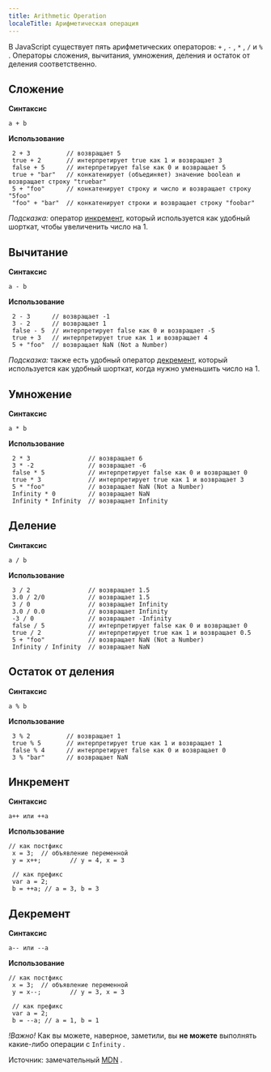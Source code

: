 ```yaml
---
title: Arithmetic Operation
localeTitle: Арифметическая операция
---
```

В JavaScript существует пять арифметических операторов: `+` , `-` , `*` , `/` и `%` . Операторы сложения, вычитания, умножения, деления и остаток от деления соответственно.

## Сложение

**Синтаксис**

`a + b`

**Использование**
```
 2 + 3          // возвращает 5 
 true + 2       // интерпретирует true как 1 и возвращает 3 
 false + 5      // интерпретирует false как 0 и возвращает 5 
 true + "bar"   // конкатенирует (объединяет) значение boolean и возвращает строку "truebar" 
 5 + "foo"      // конкатенирует строку и число и возвращает строку "5foo" 
 "foo" + "bar"  // конкатенирует строки и возвращает строку "foobar" 
```

_Подсказка:_ оператор [инкремент](https://developer.mozilla.org/en-US/docs/Web/JavaScript/Reference/Operators/Arithmetic_Operators#Increment_() ), который используется как удобный шорткат, чтобы увеличенить число на 1.

## Вычитание

**Синтаксис**

`a - b`

**Использование**
```
 2 - 3      // возвращает -1 
 3 - 2      // возвращает 1 
 false - 5  // интерпретирует false как 0 и возвращает -5 
 true + 3   // интерпретирует true как 1 и возвращает 4 
 5 + "foo"  // возвращает NaN (Not a Number) 
```

_Подсказка:_ также есть удобный оператор [декремент](https://developer.mozilla.org/en-US/docs/Web/JavaScript/Reference/Operators/Arithmetic_Operators#Decrement_(--) ), который используется как удобный шорткат, когда нужно уменьшить число на 1.

## Умножение

**Синтаксис**

`a * b`

**Использование**
```
 2 * 3                // возвращает 6 
 3 * -2               // возвращает -6 
 false * 5            // интерпретирует false как 0 и возвращает 0 
 true * 3             // интерпретирует true как 1 и возвращает 3 
 5 * "foo"            // возвращает NaN (Not a Number) 
 Infinity * 0         // возвращает NaN 
 Infinity * Infinity  // возвращает Infinity 
```

## Деление

**Синтаксис**

`a / b`

**Использование**
```
 3 / 2                // возвращает 1.5 
 3.0 / 2/0            // возвращает 1.5 
 3 / 0                // возвращает Infinity 
 3.0 / 0.0            // возвращает Infinity 
 -3 / 0               // возвращает -Infinity 
 false / 5            // интерпретирует false как 0 и возвращает 0 
 true / 2             // интерпретирует true как 1 и возвращает 0.5 
 5 + "foo"            // возвращает NaN (Not a Number) 
 Infinity / Infinity  // возвращает NaN 
```

## Остаток от деления

**Синтаксис**

`a % b`

**Использование**
```
 3 % 2          // возвращает 1 
 true % 5       // интерпретирует true как 1 и возвращает 1 
 false % 4      // интерпретирует false как 0 и возвращает 0 
 3 % "bar"      // возвращает NaN 
```

## Инкремент

**Синтаксис**

`a++ или ++a`

**Использование**
```
// как постфикс 
 x = 3;  // объявление переменной 
 y = x++;        // y = 4, x = 3 
 
 // как префикс
 var a = 2; 
 b = ++a; // a = 3, b = 3 
```

## Декремент

**Синтаксис**

`a-- или --a`

**Использование**
```
// как постфикс 
 x = 3;  // объявление переменной 
 y = x--;        // y = 3, x = 3 
 
 // как префикс 
 var a = 2; 
 b = --a; // a = 1, b = 1 
```

_!Важно!_ Как вы можете, наверное, заметили, вы **не можете** выполнять какие-либо операции с `Infinity` .

Источник: замечательный [MDN](https://developer.mozilla.org/en-US/docs/Web/JavaScript/Reference/Operators/Arithmetic_Operators) .
